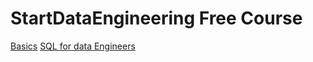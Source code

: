 # StartDataEngineering Free Course

[Basics](https://github.com/omotuno/sde_de101_omotuno/tree/main/What-do-Data-Engineers-do)
[SQL for data Engineers](https://github.com/omotuno/sde_de101_omotuno/tree/main/What-do-Data-Engineers-do)

